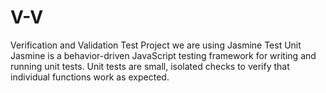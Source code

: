 # V-V
Verification and Validation Test Project
we are using Jasmine Test Unit 
Jasmine is a behavior-driven JavaScript testing framework for writing and running unit tests.
Unit tests are small, isolated checks to verify that individual functions work as expected.
